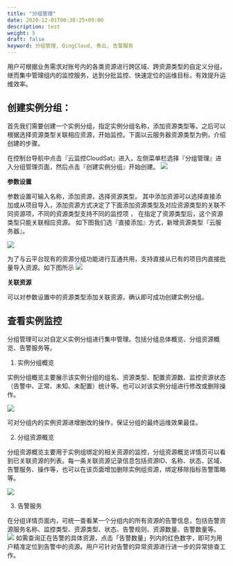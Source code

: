 ```yaml
---
title: "分组管理"
date: 2020-12-01T00:38:25+09:00
description: test
weight: 5
draft: false
keyword: 分组管理, QingCloud, 青云, 告警服务
---
```


用户可根据业务需求对账号内的各类资源进行跨区域、跨资源类型的自定义分组，继而集中管理组内的监控服务，达到分批监控、快速定位的运维目标，有效提升运维效率。

## 创建实例分组：

首先我们需要创建一个实例分组，指定实例分组名称，添加资源类型等。之后可以根据选择资源类型关联相应资源，开始监控。下面以云服务器资源类型为例，介绍创建的步骤。

在控制台导航中点击『云监控CloudSat』进入，左侧菜单栏选择『分组管理』进入分组管理页面，然后点击『创建实例分组』开始创建。
![](../_images/20201104213502.png)

**参数设置**

参数设置可输入名称，添加资源，选择资源类型。 其中添加资源可以选择直接添加或从项目导入，添加资源方式决定了下面添加资源类型及对应资源类型的关联不同资源项，不同的资源类型支持不同的监控项 ， 在指定了资源类型后，这个资源类型只能关联相应资源。 
如下图我们选『直接添加』方式，新增资源类型『云服务器』。

![](../_images/20201029111448.png)

为了与云平台现有的资源分组功能进行互通共用，支持直接从已有的项目内直接批量导入资源。如下图所示
![](../_images/20201104213235.png)

**关联资源**

可以对参数设置中的资源类型添加关联资源，确认即可成功创建实例分组。

## 查看实例监控

分组管理可以对自定义实例分组进行集中管理。包括分组总体概览、分组资源概览、告警服务等。

1. 实例分组概览

实例分组概览主要展示该实例分组的组名、资源类型、配置资源数、监控资源状态（告警中、正常、未知、未配置）统计等。也可以对该实例分组进行修改或删除操作。

![](../_images/20201029113911.png)

可对分组内的实例资源进增删改的操作，保证分组的最终运维效果最佳。

2. 分组资源概览

分组资源概览主要用于实例组绑定的相关资源的监控，分组资源概览详情页可以看到已关联资源的列表。每一条关联资源记录信息包括资源ID、名称、状态、区域、告警服务、操作等，也可以在该页面增加删除实例组资源，绑定移除指标告警策略等。

![](../_images/20201029143452.png)

3. 告警服务

在分组详情页面内，可统一查看某一个分组内的所有资源的告警信息，包括告警资源服务名称、监控类型、资源类型、状态、告警规则、资源数量、告警数量等。
![](../_images/202011042138.png)
如需查询正在告警的具体资源，点击「告警数量」列内的红色数字，即可为用户精准定位到告警中的资源。用户可针对告警的异常资源进行进一步的异常排查工作。



